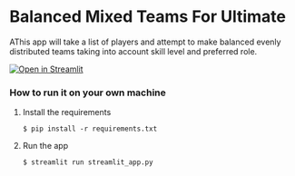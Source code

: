 # Balanced Mixed Teams For Ultimate

AThis app will take a list of players and attempt to make balanced evenly distributed teams taking into account skill level and preferred role.

[![Open in Streamlit](https://static.streamlit.io/badges/streamlit_badge_black_white.svg)](https://teambalancing.streamlit.app/)

### How to run it on your own machine

1. Install the requirements

   ```
   $ pip install -r requirements.txt
   ```

2. Run the app

   ```
   $ streamlit run streamlit_app.py
   ```
